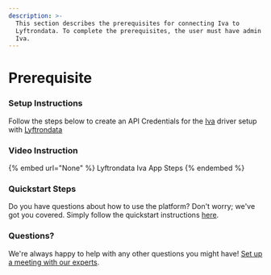 ```yaml
---
description: >-
  This section describes the prerequisites for connecting Iva to
  Lyftrondata. To complete the prerequisites, the user must have admin access to
  Iva.
---
```


# Prerequisite

<mark style="color:blue;"></mark>

### Setup Instructions

Follow the steps below to create an API Credentials for the [Iva](None) driver setup with [Lyftrondata](https://www.lyftrondata.com)

### Video Instruction

{% embed url="None" %}
Lyftrondata Iva App Steps
{% endembed %}

### Quickstart Steps

Do you have questions about how to use the platform? Don't worry; we've got you covered. Simply follow the quickstart instructions [here](README.md).

### Questions? <a href="#questions" id="questions"></a>

We're always happy to help with any other questions you might have! [Set up a meeting with our experts](https://www.lyftrondata.com/book-a-meeting/).

